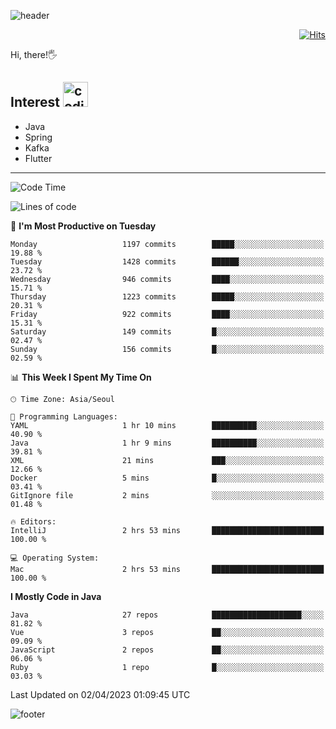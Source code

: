 ![header](https://capsule-render.vercel.app/api?type=soft&color=gradient&text=%20%20Jeff%20%20&fontAlign=30&fontSize=30&textBg=true&desc=Backend%20Developer&descAlign=60&descAlignY=50&&descSize=30)

<div align=right>
  
[![Hits](https://hits.seeyoufarm.com/api/count/incr/badge.svg?url=https%3A%2F%2Fgithub.com%2Fjeff-seyong)](https://hits.seeyoufarm.com)

</div>


Hi, there!🖐

## Interest <img src="https://media.giphy.com/media/bx3Cvt88j7PtM4SOaS/giphy.gif" alt="coding" width="40px" />

- Java
- Spring
- Kafka
- Flutter

---

<!--START_SECTION:waka-->
![Code Time](http://img.shields.io/badge/Code%20Time-393%20hrs%2025%20mins-blue)

![Lines of code](https://img.shields.io/badge/From%20Hello%20World%20I%27ve%20Written-653.5%20thousand%20lines%20of%20code-blue)

📅 **I'm Most Productive on Tuesday** 

```text
Monday                   1197 commits        █████░░░░░░░░░░░░░░░░░░░░   19.88 % 
Tuesday                  1428 commits        ██████░░░░░░░░░░░░░░░░░░░   23.72 % 
Wednesday                946 commits         ████░░░░░░░░░░░░░░░░░░░░░   15.71 % 
Thursday                 1223 commits        █████░░░░░░░░░░░░░░░░░░░░   20.31 % 
Friday                   922 commits         ████░░░░░░░░░░░░░░░░░░░░░   15.31 % 
Saturday                 149 commits         █░░░░░░░░░░░░░░░░░░░░░░░░   02.47 % 
Sunday                   156 commits         █░░░░░░░░░░░░░░░░░░░░░░░░   02.59 % 
```


📊 **This Week I Spent My Time On** 

```text
🕑︎ Time Zone: Asia/Seoul

💬 Programming Languages: 
YAML                     1 hr 10 mins        ██████████░░░░░░░░░░░░░░░   40.90 % 
Java                     1 hr 9 mins         ██████████░░░░░░░░░░░░░░░   39.81 % 
XML                      21 mins             ███░░░░░░░░░░░░░░░░░░░░░░   12.66 % 
Docker                   5 mins              █░░░░░░░░░░░░░░░░░░░░░░░░   03.41 % 
GitIgnore file           2 mins              ░░░░░░░░░░░░░░░░░░░░░░░░░   01.48 % 

🔥 Editors: 
IntelliJ                 2 hrs 53 mins       █████████████████████████   100.00 % 

💻 Operating System: 
Mac                      2 hrs 53 mins       █████████████████████████   100.00 % 
```

**I Mostly Code in Java** 

```text
Java                     27 repos            ████████████████████░░░░░   81.82 % 
Vue                      3 repos             ██░░░░░░░░░░░░░░░░░░░░░░░   09.09 % 
JavaScript               2 repos             ██░░░░░░░░░░░░░░░░░░░░░░░   06.06 % 
Ruby                     1 repo              █░░░░░░░░░░░░░░░░░░░░░░░░   03.03 % 
```




 Last Updated on 02/04/2023 01:09:45 UTC
<!--END_SECTION:waka-->

<!--

<div align=center>
  
[![Gmail Badge](https://img.shields.io/badge/Gmail-d14836?style=flat&logo=Gmail&logoColor=white&link=mailto:sedragon.kim@gmail.com)](mailto:sedragon.kim@gmail.com) 

</div>

-->


![footer](https://capsule-render.vercel.app/api?type=waving&color=gradient&height=300&section=footer&animation=twinkling&reversal=true)
